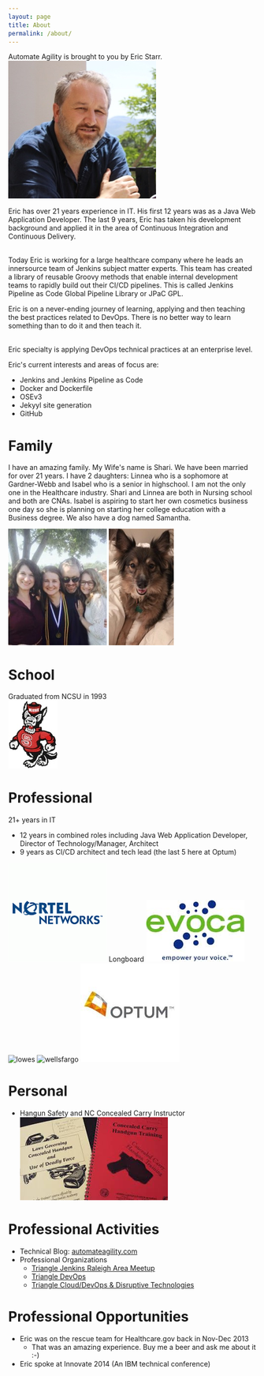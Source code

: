 ```yaml
---
layout: page
title: About
permalink: /about/
---
```


Automate Agility is brought to you by Eric Starr.
![Eric Starr](/images/about/Eric3.jpg)

  Eric has over 21 years experience in IT.  His first 12 years was as a Java Web Application Developer.  The
  last 9 years, Eric has taken his development background and applied it in the area of Continuous Integration
  and Continuous Delivery.<br><br>
  
  Today Eric is working for a large healthcare company where he leads an innersource team of Jenkins subject matter 
  experts.  This team has created a library of reusable Groovy methods that enable internal development teams to rapidly build out
  their CI/CD pipelines.  This is called Jenkins Pipeline as Code Global Pipeline Library or JPaC GPL.

  Eric is on a never-ending journey of learning, applying and then teaching the best practices related to 
  DevOps.  There is no better way to learn something than to do it and then teach it.<br><br>
  
  Eric specialty is applying DevOps technical practices at an enterprise level.

Eric's current interests and areas of focus are:
* Jenkins and Jenkins Pipeline as Code
* Docker and Dockerfile
* OSEv3
* Jekyyl site generation
* GitHub

# Family  
I have an amazing family.  My Wife's name is Shari.  We have been married for over 21 years.  I have 2 daughters:  Linnea who is a sophomore at Gardner-Webb and Isabel who is a senior in highschool.  I am not the only one in the Healthcare industry.  Shari and Linnea are both in Nursing school and both are CNAs.  Isabel is aspiring to start her own cosmetics business one day so she is planning on starting her college education with a Business degree.  We also have a dog named Samantha.

![family pictures 1](/images/about/eric_family_1.jpg)
![family pictures 1](/images/about/eric_dog_2.JPG)

# School
Graduated from NCSU in 1993 <br>
![NSCU logo](/images/about/north_carolina_state_wolfpack_logo_embroidery_design.jpg)

# Professional
21+ years in IT
- 12 years in combined roles including Java Web Application Developer, Director of Technology/Manager, Architect
- 9 years as CI/CD architect and tech lead (the last 5 here at Optum)

![nortel networks](/images/about/nortel_networks.png)
Longboard
![evoca](/images/about/evoca.jpg)
![lowes](https://seeklogo.com/images/L/Lowe_s-logo-FFC95B0BC6-seeklogo.com.gif)
![wellsfargo](https://encrypted-tbn0.gstatic.com/images?q=tbn:ANd9GcTFmyihrywv4wIJdidGRhM9iAfv30Z_HnPFlA6y23kR0CGr0x56)
![optum](/images/about/optum.jpg)


# Personal
- Hangun Safety and NC Concealed Carry Instructor <br>
![CCH Handbook](/images/about/nccch.jpg)


# Professional Activities
- Technical Blog: [automateagility.com](http://automateagility.com)
- Professional Organizations
  - [Triangle Jenkins Raleigh Area Meetup](https://www.meetup.com/Raleigh-Jenkins-Area-Meetup)
  - [Triangle DevOps](https://www.meetup.com/Triangle-DevOps/) 
  - [Triangle Cloud/DevOps & Disruptive Technologies](https://www.meetup.com/Triangle-Cloud-Computing-Meetup/)

# Professional Opportunities
- Eric was on the rescue team for Healthcare.gov back in Nov-Dec 2013
  - That was an amazing experience.  Buy me a beer and ask me about it :-)
- Eric spoke at Innovate 2014 (An IBM technical conference)
